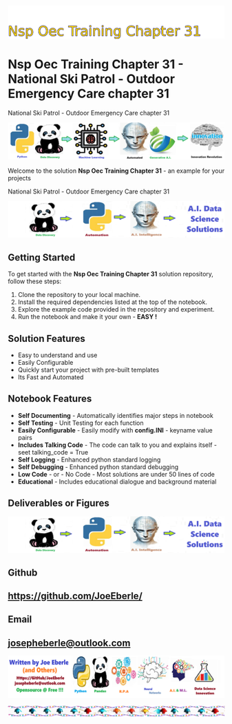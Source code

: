 
![Image image_filename](solution_sign.png)

# Nsp Oec Training Chapter 31 - National Ski Patrol - Outdoor Emergency Care chapter 31
National Ski Patrol - Outdoor Emergency Care chapter 31

![Image image_filename](code.png)

Welcome to the solution **Nsp Oec Training Chapter 31** - an example for your projects

National Ski Patrol - Outdoor Emergency Care chapter 31

![Image image_filename](sample.png)

## Getting Started
To get started with the **Nsp Oec Training Chapter 31** solution repository, follow these steps:
1. Clone the repository to your local machine.
2. Install the required dependencies listed at the top of the notebook.
3. Explore the example code provided in the repository and experiment.
4. Run the notebook and make it your own - **EASY !**
    
## Solution Features
- Easy to understand and use  
- Easily Configurable 
- Quickly start your project with pre-built templates
- Its Fast and Automated

## Notebook Features
- **Self Documenting** - Automatically identifies major steps in notebook 
- **Self Testing** - Unit Testing for each function
- **Easily Configurable** - Easily modify with **config.INI** - keyname value pairs
- **Includes Talking Code** - The code can talk to you and explains itself  - seet talking_code = True
- **Self Logging** - Enhanced python standard logging   
- **Self Debugging** - Enhanced python standard debugging
- **Low Code** - or - No Code  - Most solutions are under 50 lines of code
- **Educational** - Includes educational dialogue and background material
    
## Deliverables or Figures
 ![additional_image](NSP_OEC_Training_Chapter_31.png)  <br>
    

## Github    
## https://github.com/JoeEberle/ 

## Email 
## josepheberle@outlook.com 

    
![Developer](developer.png)

![Brand](brand.png)
    